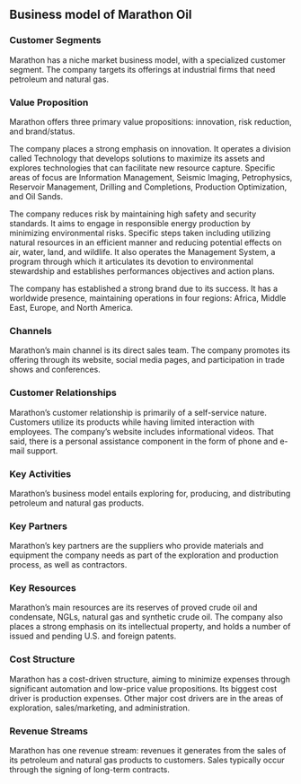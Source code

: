Business model of Marathon Oil
------------------------------

 ### Customer Segments

 Marathon has a niche market business model, with a specialized customer segment. The company targets its offerings at industrial firms that need petroleum and natural gas.

 ### Value Proposition

 Marathon offers three primary value propositions: innovation, risk reduction, and brand/status.

 The company places a strong emphasis on innovation. It operates a division called Technology that develops solutions to maximize its assets and explores technologies that can facilitate new resource capture. Specific areas of focus are Information Management, Seismic Imaging, Petrophysics, Reservoir Management, Drilling and Completions, Production Optimization, and Oil Sands.

 The company reduces risk by maintaining high safety and security standards. It aims to engage in responsible energy production by minimizing environmental risks. Specific steps taken including utilizing natural resources in an efficient manner and reducing potential effects on air, water, land, and wildlife. It also operates the Management System, a program through which it articulates its devotion to environmental stewardship and establishes performances objectives and action plans.

 The company has established a strong brand due to its success. It has a worldwide presence, maintaining operations in four regions: Africa, Middle East, Europe, and North America.

 ### Channels

 Marathon’s main channel is its direct sales team. The company promotes its offering through its website, social media pages, and participation in trade shows and conferences.

 ### Customer Relationships

 Marathon’s customer relationship is primarily of a self-service nature. Customers utilize its products while having limited interaction with employees. The company’s website includes informational videos. That said, there is a personal assistance component in the form of phone and e-mail support.

 ### Key Activities

 Marathon’s business model entails exploring for, producing, and distributing petroleum and natural gas products.

 ### Key Partners

 Marathon’s key partners are the suppliers who provide materials and equipment the company needs as part of the exploration and production process, as well as contractors.

 ### Key Resources

 Marathon’s main resources are its reserves of proved crude oil and condensate, NGLs, natural gas and synthetic crude oil. The company also places a strong emphasis on its intellectual property, and holds a number of issued and pending U.S. and foreign patents.

 ### Cost Structure

 Marathon has a cost-driven structure, aiming to minimize expenses through significant automation and low-price value propositions. Its biggest cost driver is production expenses. Other major cost drivers are in the areas of exploration, sales/marketing, and administration.

 ### Revenue Streams

 Marathon has one revenue stream: revenues it generates from the sales of its petroleum and natural gas products to customers. Sales typically occur through the signing of long-term contracts.